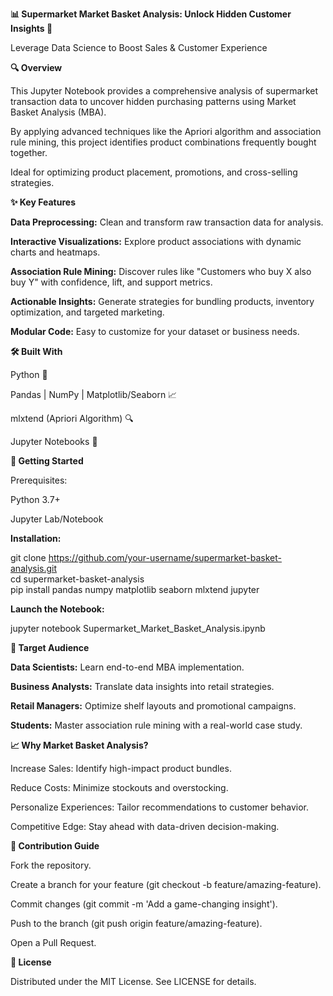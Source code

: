 **📊 Supermarket Market Basket Analysis: Unlock Hidden Customer Insights 🛒**

Leverage Data Science to Boost Sales & Customer Experience

**🔍 Overview**

This Jupyter Notebook provides a comprehensive analysis of supermarket transaction data to uncover hidden purchasing patterns using Market Basket Analysis (MBA).

By applying advanced techniques like the Apriori algorithm and association rule mining, this project identifies product combinations frequently bought together.

Ideal for optimizing product placement, promotions, and cross-selling strategies.

**✨ Key Features**

**Data Preprocessing:** Clean and transform raw transaction data for analysis.

**Interactive Visualizations:** Explore product associations with dynamic charts and heatmaps.

**Association Rule Mining:** Discover rules like "Customers who buy X also buy Y" with confidence, lift, and support metrics.

**Actionable Insights:** Generate strategies for bundling products, inventory optimization, and targeted marketing.

**Modular Code:** Easy to customize for your dataset or business needs.

**🛠️ Built With**

Python 🐍

Pandas | NumPy | Matplotlib/Seaborn 📈

mlxtend (Apriori Algorithm) 🔍

Jupyter Notebooks 📒

**🚀 Getting Started**

Prerequisites:

Python 3.7+

Jupyter Lab/Notebook

**Installation:**

git clone https://github.com/your-username/supermarket-basket-analysis.git  
cd supermarket-basket-analysis  
pip install pandas numpy matplotlib seaborn mlxtend jupyter  

**Launch the Notebook:**

jupyter notebook Supermarket_Market_Basket_Analysis.ipynb  

**🎯 Target Audience**

**Data Scientists:** Learn end-to-end MBA implementation.

**Business Analysts:** Translate data insights into retail strategies.

**Retail Managers:** Optimize shelf layouts and promotional campaigns.

**Students:** Master association rule mining with a real-world case study.

**📈 Why Market Basket Analysis?**

Increase Sales: Identify high-impact product bundles.

Reduce Costs: Minimize stockouts and overstocking.

Personalize Experiences: Tailor recommendations to customer behavior.

Competitive Edge: Stay ahead with data-driven decision-making.

**🔧 Contribution Guide**

Fork the repository.

Create a branch for your feature (git checkout -b feature/amazing-feature).

Commit changes (git commit -m 'Add a game-changing insight').

Push to the branch (git push origin feature/amazing-feature).

Open a Pull Request.

**📜 License**

Distributed under the MIT License. See LICENSE for details.

